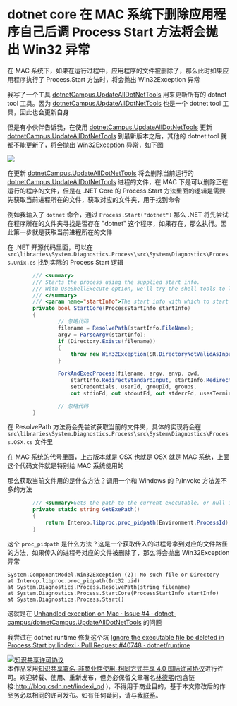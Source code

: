 
# dotnet core 在 MAC 系统下删除应用程序自己后调 Process Start 方法将会抛出 Win32 异常

在 MAC 系统下，如果在运行过程中，应用程序的文件被删除了，那么此时如果应用程序执行了 Process.Start 方法时，将会抛出 Win32Exception 异常

<!--more-->


<!-- CreateTime:2020/8/13 9:38:41 -->



我写了一个工具 [dotnetCampus.UpdateAllDotNetTools](https://github.com/dotnet-campus/dotnetCampus.UpdateAllDotNetTools) 用来更新所有的 dotnet tool 工具。因为 [dotnetCampus.UpdateAllDotNetTools](https://github.com/dotnet-campus/dotnetCampus.UpdateAllDotNetTools) 也是一个 dotnet tool 工具，因此也会更新自身

但是有小伙伴告诉我，在使用 [dotnetCampus.UpdateAllDotNetTools](https://github.com/dotnet-campus/dotnetCampus.UpdateAllDotNetTools) 更新 [dotnetCampus.UpdateAllDotNetTools](https://github.com/dotnet-campus/dotnetCampus.UpdateAllDotNetTools) 到最新版本之后，其他的 dotnet tool 就都不能更新了，将会抛出 Win32Exception 异常，如下图

<!-- ![](image/dotnet core 在 MAC 系统下删除应用程序自己后调 Process Start 方法将会抛出 Win32 异常/dotnet core 在 MAC 系统下删除应用程序自己后调 Process Start 方法将会抛出 Win32 异常0.png) -->

![](http://image.acmx.xyz/lindexi%2F2020813938278627.jpg)

在更新 [dotnetCampus.UpdateAllDotNetTools](https://github.com/dotnet-campus/dotnetCampus.UpdateAllDotNetTools) 将会删除当前运行的 [dotnetCampus.UpdateAllDotNetTools](https://github.com/dotnet-campus/dotnetCampus.UpdateAllDotNetTools) 进程的文件，在 MAC 下是可以删除正在运行的程序的文件，但是在 .NET Core 的 Process.Start 方法里面的逻辑是需要先获取当前进程所在的文件，获取对应的文件夹，用于找到命令

例如我输入了 `dotnet` 命令，通过 `Process.Start("dotnet")` 那么 .NET 将先尝试在程序所在的文件夹寻找是否存在 "dotnet" 这个程序，如果存在，那么执行。因此第一步就是获取当前进程所在的文件

在 .NET 开源代码里面，可以在 `src\libraries\System.Diagnostics.Process\src\System\Diagnostics\Process.Unix.cs` 找到实际的 Process Start 逻辑

```csharp
        /// <summary>
        /// Starts the process using the supplied start info.
        /// With UseShellExecute option, we'll try the shell tools to launch it(e.g. "open fileName")
        /// </summary>
        /// <param name="startInfo">The start info with which to start the process.</param>
        private bool StartCore(ProcessStartInfo startInfo)
        {
                // 忽略代码
                filename = ResolvePath(startInfo.FileName);
                argv = ParseArgv(startInfo);
                if (Directory.Exists(filename))
                {
                    throw new Win32Exception(SR.DirectoryNotValidAsInput);
                }

                ForkAndExecProcess(filename, argv, envp, cwd,
                    startInfo.RedirectStandardInput, startInfo.RedirectStandardOutput, startInfo.RedirectStandardError,
                    setCredentials, userId, groupId, groups,
                    out stdinFd, out stdoutFd, out stderrFd, usesTerminal);

                // 忽略代码
        }
```

在 ResolvePath 方法将会先尝试获取当前的文件夹，具体的实现将会在 `src\libraries\System.Diagnostics.Process\src\System\Diagnostics\Process.OSX.cs` 文件里

在 MAC 系统的代号里面，上古版本就是 OSX 也就是 OSX 就是 MAC 系统，上面这个代码文件就是特别给 MAC 系统使用的

那么获取当前文件用的是什么方法？调用一个和 Windows 的 P/Invoke 方法差不多的方法

```csharp
        /// <summary>Gets the path to the current executable, or null if it could not be retrieved.</summary>
        private static string GetExePath()
        {
            return Interop.libproc.proc_pidpath(Environment.ProcessId);
        }
```

这个 `proc_pidpath` 是什么方法？这是一个获取传入的进程号拿到对应的文件路径的方法，如果传入的进程号对应的文件被删除了，那么将会抛出 Win32Exception 异常

```
System.ComponentModel.Win32Exception (2): No such file or Directory
at Interop.libproc.proc_pidpath(Int32 pid)
at System.Diagnostics.Process.ResolvePath(string filename)
at System.Diagnostics.Process.StartCore(ProcessStartInfo startInfo)
at System.Diagnostics.Process.Start()
```

这就是在 [Unhandled exception on Mac · Issue #4 · dotnet-campus/dotnetCampus.UpdateAllDotNetTools](https://github.com/dotnet-campus/dotnetCampus.UpdateAllDotNetTools/issues/4 ) 的问题

我尝试在 dotnet runtime 修复这个坑 [Ignore the executable file be deleted in Process Start by lindexi · Pull Request #40748 · dotnet/runtime](https://github.com/dotnet/runtime/pull/40748 ) 





<a rel="license" href="http://creativecommons.org/licenses/by-nc-sa/4.0/"><img alt="知识共享许可协议" style="border-width:0" src="https://licensebuttons.net/l/by-nc-sa/4.0/88x31.png" /></a><br />本作品采用<a rel="license" href="http://creativecommons.org/licenses/by-nc-sa/4.0/">知识共享署名-非商业性使用-相同方式共享 4.0 国际许可协议</a>进行许可。欢迎转载、使用、重新发布，但务必保留文章署名[林德熙](http://blog.csdn.net/lindexi_gd)(包含链接:http://blog.csdn.net/lindexi_gd )，不得用于商业目的，基于本文修改后的作品务必以相同的许可发布。如有任何疑问，请与我[联系](mailto:lindexi_gd@163.com)。